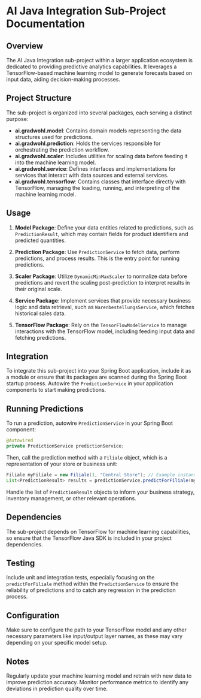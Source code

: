 # AI Java Integration Sub-Project Documentation

## Overview
The AI Java Integration sub-project within a larger application ecosystem is dedicated to providing predictive analytics capabilities. It leverages a TensorFlow-based machine learning model to generate forecasts based on input data, aiding decision-making processes.

## Project Structure
The sub-project is organized into several packages, each serving a distinct purpose:

- **ai.gradwohl.model**: Contains domain models representing the data structures used for predictions.
- **ai.gradwohl.prediction**: Holds the services responsible for orchestrating the prediction workflow.
- **ai.gradwohl.scaler**: Includes utilities for scaling data before feeding it into the machine learning model.
- **ai.gradwohl.service**: Defines interfaces and implementations for services that interact with data sources and external services.
- **ai.gradwohl.tensorflow**: Contains classes that interface directly with TensorFlow, managing the loading, running, and interpreting of the machine learning model.

## Usage
1. **Model Package**: Define your data entities related to predictions, such as `PredictionResult`, which may contain fields for product identifiers and predicted quantities.

2. **Prediction Package**: Use `PredictionService` to fetch data, perform predictions, and process results. This is the entry point for running predictions.

3. **Scaler Package**: Utilize `DynamicMinMaxScaler` to normalize data before predictions and revert the scaling post-prediction to interpret results in their original scale.

4. **Service Package**: Implement services that provide necessary business logic and data retrieval, such as `WarenbestellungsService`, which fetches historical sales data.

5. **TensorFlow Package**: Rely on the `TensorFlowModelService` to manage interactions with the TensorFlow model, including feeding input data and fetching predictions.

## Integration
To integrate this sub-project into your Spring Boot application, include it as a module or ensure that its packages are scanned during the Spring Boot startup process. Autowire the `PredictionService` in your application components to start making predictions.

## Running Predictions
To run a prediction, autowire `PredictionService` in your Spring Boot component:

```java
@Autowired
private PredictionService predictionService;
```

Then, call the prediction method with a `Filiale` object, which is a representation of your store or business unit:

```java
Filiale myFiliale = new Filiale(1, "Central Store"); // Example instantiation
List<PredictionResult> results = predictionService.predictForFiliale(myFiliale);
```

Handle the list of `PredictionResult` objects to inform your business strategy, inventory management, or other relevant operations.

## Dependencies
The sub-project depends on TensorFlow for machine learning capabilities, so ensure that the TensorFlow Java SDK is included in your project dependencies.

## Testing
Include unit and integration tests, especially focusing on the `predictForFiliale` method within the `PredictionService` to ensure the reliability of predictions and to catch any regression in the prediction process.

## Configuration
Make sure to configure the path to your TensorFlow model and any other necessary parameters like input/output layer names, as these may vary depending on your specific model setup.

## Notes
Regularly update your machine learning model and retrain with new data to improve prediction accuracy. Monitor performance metrics to identify any deviations in prediction quality over time.
